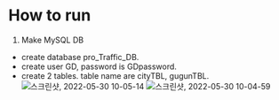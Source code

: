 # How to run

1. Make MySQL DB
  - create database pro_Traffic_DB. 
  - create user GD, password is GDpassword.
  - create 2 tables. table name are cityTBL, gugunTBL.
![스크린샷, 2022-05-30 10-05-14](https://user-images.githubusercontent.com/69185387/170899928-c12da0e0-0917-4776-9438-8a1126e47730.png)
![스크린샷, 2022-05-30 10-04-59](https://user-images.githubusercontent.com/69185387/170899930-fba262ef-083c-4c58-b3b1-3d14c234f13b.png)

